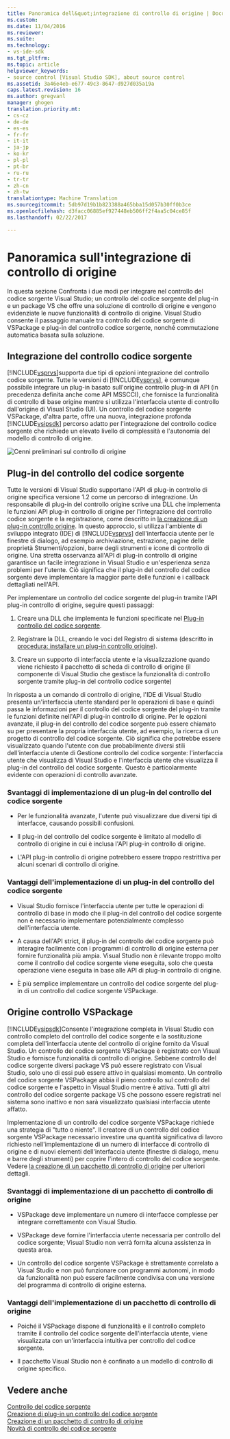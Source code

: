 ```yaml
---
title: Panoramica dell&quot;integrazione di controllo di origine | Documenti di Microsoft
ms.custom: 
ms.date: 11/04/2016
ms.reviewer: 
ms.suite: 
ms.technology:
- vs-ide-sdk
ms.tgt_pltfrm: 
ms.topic: article
helpviewer_keywords:
- source control [Visual Studio SDK], about source control
ms.assetid: 3a46e4eb-e677-49c3-8647-d927d035a19a
caps.latest.revision: 16
ms.author: gregvanl
manager: ghogen
translation.priority.mt:
- cs-cz
- de-de
- es-es
- fr-fr
- it-it
- ja-jp
- ko-kr
- pl-pl
- pt-br
- ru-ru
- tr-tr
- zh-cn
- zh-tw
translationtype: Machine Translation
ms.sourcegitcommit: 5db97d19b1b823388a465bba15d057b30ff0b3ce
ms.openlocfilehash: d3facc06885ef927448eb506ff2f4aa5c04ce85f
ms.lasthandoff: 02/22/2017

---
```

# <a name="source-control-integration-overview"></a>Panoramica sull'integrazione di controllo di origine
In questa sezione Confronta i due modi per integrare nel controllo del codice sorgente Visual Studio; un controllo del codice sorgente del plug-in e un package VS che offre una soluzione di controllo di origine e vengono evidenziate le nuove funzionalità di controllo di origine. Visual Studio consente il passaggio manuale tra controllo del codice sorgente di VSPackage e plug-in del controllo codice sorgente, nonché commutazione automatica basata sulla soluzione.  
  
## <a name="source-control-integration"></a>Integrazione del controllo codice sorgente  
 [!INCLUDE[vsprvs](../../code-quality/includes/vsprvs_md.md)]supporta due tipi di opzioni integrazione del controllo codice sorgente. Tutte le versioni di [!INCLUDE[vsprvs](../../code-quality/includes/vsprvs_md.md)], è comunque possibile integrare un plug-in basato sull'origine controllo plug-in di API (in precedenza definita anche come API MSSCCI), che fornisce la funzionalità di controllo di base origine mentre si utilizza l'interfaccia utente di controllo dall'origine di Visual Studio (UI). Un controllo del codice sorgente VSPackage, d'altra parte, offre una nuova, integrazione profonda [!INCLUDE[vsipsdk](../../extensibility/includes/vsipsdk_md.md)] percorso adatto per l'integrazione del controllo codice sorgente che richiede un elevato livello di complessità e l'autonomia del modello di controllo di origine.  
  
 ![Cenni preliminari sul controllo di origine](../../extensibility/internals/media/sourcectnrloverview.gif "SourceCtnrlOverview")  
  
## <a name="source-control-plug-in"></a>Plug-in del controllo del codice sorgente  
 Tutte le versioni di Visual Studio supportano l'API di plug-in controllo di origine specifica versione 1.2 come un percorso di integrazione. Un responsabile di plug-in del controllo origine scrive una DLL che implementa le funzioni API plug-in controllo di origine per l'integrazione del controllo codice sorgente e la registrazione, come descritto in [la creazione di un plug-in controllo origine](../../extensibility/internals/creating-a-source-control-plug-in.md). In questo approccio, si utilizza l'ambiente di sviluppo integrato (IDE) di [!INCLUDE[vsprvs](../../code-quality/includes/vsprvs_md.md)] dell'interfaccia utente per le finestre di dialogo, ad esempio archiviazione, estrazione, pagine delle proprietà Strumenti/opzioni, barre degli strumenti e icone di controllo di origine. Una stretta osservanza all'API di plug-in controllo di origine garantisce un facile integrazione in Visual Studio e un'esperienza senza problemi per l'utente. Ciò significa che il plug-in del controllo del codice sorgente deve implementare la maggior parte delle funzioni e i callback dettagliati nell'API.  
  
 Per implementare un controllo del codice sorgente del plug-in tramite l'API plug-in controllo di origine, seguire questi passaggi:  
  
1.  Creare una DLL che implementa le funzioni specificate nel [Plug-in controllo del codice sorgente](../../extensibility/source-control-plug-ins.md).  
  
2.  Registrare la DLL, creando le voci del Registro di sistema (descritto in [procedura: installare un plug-in controllo origine](../../extensibility/internals/how-to-install-a-source-control-plug-in.md)).  
  
3.  Creare un supporto di interfaccia utente e la visualizzazione quando viene richiesto il pacchetto di scheda di controllo di origine (il componente di Visual Studio che gestisce la funzionalità di controllo sorgente tramite plug-in del controllo codice sorgente)  
  
 In risposta a un comando di controllo di origine, l'IDE di Visual Studio presenta un'interfaccia utente standard per le operazioni di base e quindi passa le informazioni per il controllo del codice sorgente del plug-in tramite le funzioni definite nell'API di plug-in controllo di origine. Per le opzioni avanzate, il plug-in del controllo del codice sorgente può essere chiamato su per presentare la propria interfaccia utente, ad esempio, la ricerca di un progetto di controllo del codice sorgente. Ciò significa che potrebbe essere visualizzato quando l'utente con due probabilmente diversi stili dell'interfaccia utente di Gestione controllo del codice sorgente: l'interfaccia utente che visualizza di Visual Studio e l'interfaccia utente che visualizza il plug-in del controllo del codice sorgente. Questo è particolarmente evidente con operazioni di controllo avanzate.  
  
### <a name="drawbacks-to-implementing-a-source-control-plug-in"></a>Svantaggi di implementazione di un plug-in del controllo del codice sorgente  
  
-   Per le funzionalità avanzate, l'utente può visualizzare due diversi tipi di interfacce, causando possibili confusioni.  
  
-   Il plug-in del controllo del codice sorgente è limitato al modello di controllo di origine in cui è inclusa l'API plug-in controllo di origine.  
  
-   L'API plug-in controllo di origine potrebbero essere troppo restrittiva per alcuni scenari di controllo di origine.  
  
### <a name="advantages-to-implementing-a-source-control-plug-in"></a>Vantaggi dell'implementazione di un plug-in del controllo del codice sorgente  
  
-   Visual Studio fornisce l'interfaccia utente per tutte le operazioni di controllo di base in modo che il plug-in del controllo del codice sorgente non è necessario implementare potenzialmente complesso dell'interfaccia utente.  
  
-   A causa dell'API strict, il plug-in del controllo del codice sorgente può interagire facilmente con i programmi di controllo di origine esterna per fornire funzionalità più ampia. Visual Studio non è rilevante troppo molto come il controllo del codice sorgente viene eseguita, solo che questa operazione viene eseguita in base alle API di plug-in controllo di origine.  
  
-   È più semplice implementare un controllo del codice sorgente del plug-in di un controllo del codice sorgente VSPackage.  
  
## <a name="source-control-vspackage"></a>Origine controllo VSPackage  
 [!INCLUDE[vsipsdk](../../extensibility/includes/vsipsdk_md.md)]Consente l'integrazione completa in Visual Studio con controllo completo del controllo del codice sorgente e la sostituzione completa dell'interfaccia utente del controllo di origine fornito da Visual Studio. Un controllo del codice sorgente VSPackage è registrato con Visual Studio e fornisce funzionalità di controllo di origine. Sebbene controllo del codice sorgente diversi package VS può essere registrato con Visual Studio, solo uno di essi può essere attivo in qualsiasi momento. Un controllo del codice sorgente VSPackage abbia il pieno controllo sul controllo del codice sorgente e l'aspetto in Visual Studio mentre è attiva. Tutti gli altri controllo del codice sorgente package VS che possono essere registrati nel sistema sono inattivo e non sarà visualizzato qualsiasi interfaccia utente affatto.  
  
 Implementazione di un controllo del codice sorgente VSPackage richiede una strategia di "tutto o niente". Il creatore di un controllo del codice sorgente VSPackage necessario investire una quantità significativa di lavoro richiesto nell'implementazione di un numero di interfacce di controllo di origine e di nuovi elementi dell'interfaccia utente (finestre di dialogo, menu e barre degli strumenti) per coprire l'intero di controllo del codice sorgente. Vedere [la creazione di un pacchetto di controllo di origine](../../extensibility/internals/creating-a-source-control-vspackage.md) per ulteriori dettagli.  
  
### <a name="drawbacks-to-implementing-a-source-control-vspackage"></a>Svantaggi di implementazione di un pacchetto di controllo di origine  
  
-   VSPackage deve implementare un numero di interfacce complesse per integrare correttamente con Visual Studio.  
  
-   VSPackage deve fornire l'interfaccia utente necessaria per controllo del codice sorgente; Visual Studio non verrà fornita alcuna assistenza in questa area.  
  
-   Un controllo del codice sorgente VSPackage è strettamente correlato a Visual Studio e non può funzionare con programmi autonomi, in modo da funzionalità non può essere facilmente condivisa con una versione del programma di controllo di origine esterna.  
  
### <a name="advantages-to-implementing-a-source-control-vspackage"></a>Vantaggi dell'implementazione di un pacchetto di controllo di origine  
  
-   Poiché il VSPackage dispone di funzionalità e il controllo completo tramite il controllo del codice sorgente dell'interfaccia utente, viene visualizzata con un'interfaccia intuitiva per controllo del codice sorgente.  
  
-   Il pacchetto Visual Studio non è confinato a un modello di controllo di origine specifico.  
  
## <a name="see-also"></a>Vedere anche  
 [Controllo del codice sorgente](../../extensibility/internals/source-control.md)   
 [Creazione di plug-in un controllo del codice sorgente](../../extensibility/internals/creating-a-source-control-plug-in.md)   
 [Creazione di un pacchetto di controllo di origine](../../extensibility/internals/creating-a-source-control-vspackage.md)   
 [Novità di controllo del codice sorgente](../../extensibility/internals/what-s-new-in-source-control.md)
